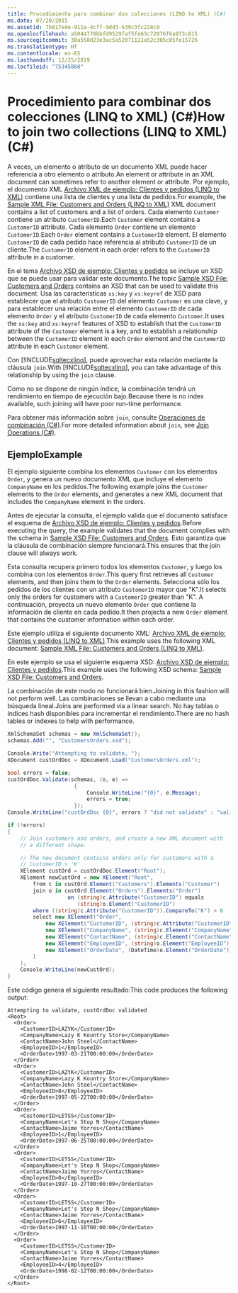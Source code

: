 ```yaml
---
title: Procedimiento para combinar dos colecciones (LINQ to XML) (C#)
ms.date: 07/20/2015
ms.assetid: 7b817ede-911a-4cff-9dd3-639c3fc228c9
ms.openlocfilehash: a5044778bbfd9529faf5fe63c72076f6a973c815
ms.sourcegitcommit: 30a558d23e3ac5a52071121a52c305c85fe15726
ms.translationtype: HT
ms.contentlocale: es-ES
ms.lasthandoff: 12/25/2019
ms.locfileid: "75345860"
---
```

# <a name="how-to-join-two-collections-linq-to-xml-c"></a><span data-ttu-id="2dd4d-102">Procedimiento para combinar dos colecciones (LINQ to XML) (C#)</span><span class="sxs-lookup"><span data-stu-id="2dd4d-102">How to join two collections (LINQ to XML) (C#)</span></span>

<span data-ttu-id="2dd4d-103">A veces, un elemento o atributo de un documento XML puede hacer referencia a otro elemento o atributo.</span><span class="sxs-lookup"><span data-stu-id="2dd4d-103">An element or attribute in an XML document can sometimes refer to another element or attribute.</span></span> <span data-ttu-id="2dd4d-104">Por ejemplo, el documento XML [Archivo XML de ejemplo: Clientes y pedidos (LINQ to XML)](./sample-xml-file-customers-and-orders-linq-to-xml-2.md) contiene una lista de clientes y una lista de pedidos.</span><span class="sxs-lookup"><span data-stu-id="2dd4d-104">For example, the [Sample XML File: Customers and Orders (LINQ to XML)](./sample-xml-file-customers-and-orders-linq-to-xml-2.md) XML document contains a list of customers and a list of orders.</span></span> <span data-ttu-id="2dd4d-105">Cada elemento `Customer` contiene un atributo `CustomerID`.</span><span class="sxs-lookup"><span data-stu-id="2dd4d-105">Each `Customer` element contains a `CustomerID` attribute.</span></span> <span data-ttu-id="2dd4d-106">Cada elemento `Order` contiene un elemento `CustomerID`.</span><span class="sxs-lookup"><span data-stu-id="2dd4d-106">Each `Order` element contains a `CustomerID` element.</span></span> <span data-ttu-id="2dd4d-107">El elemento `CustomerID` de cada pedido hace referencia al atributo `CustomerID` de un cliente.</span><span class="sxs-lookup"><span data-stu-id="2dd4d-107">The `CustomerID` element in each order refers to the `CustomerID` attribute in a customer.</span></span>

<span data-ttu-id="2dd4d-108">En el tema [Archivo XSD de ejemplo: Clientes y pedidos](./sample-xsd-file-customers-and-orders1.md) se incluye un XSD que se puede usar para validar este documento.</span><span class="sxs-lookup"><span data-stu-id="2dd4d-108">The topic [Sample XSD File: Customers and Orders](./sample-xsd-file-customers-and-orders1.md) contains an XSD that can be used to validate this document.</span></span> <span data-ttu-id="2dd4d-109">Usa las características `xs:key` y `xs:keyref` de XSD para establecer que el atributo `CustomerID` del elemento `Customer` es una clave, y para establecer una relación entre el elemento `CustomerID` de cada elemento `Order` y el atributo `CustomerID` de cada elemento `Customer`.</span><span class="sxs-lookup"><span data-stu-id="2dd4d-109">It uses the `xs:key` and `xs:keyref` features of XSD to establish that the `CustomerID` attribute of the `Customer` element is a key, and to establish a relationship between the `CustomerID` element in each `Order` element and the `CustomerID` attribute in each `Customer` element.</span></span>

<span data-ttu-id="2dd4d-110">Con [!INCLUDE[sqltecxlinq](~/includes/sqltecxlinq-md.md)], puede aprovechar esta relación mediante la cláusula `join`.</span><span class="sxs-lookup"><span data-stu-id="2dd4d-110">With [!INCLUDE[sqltecxlinq](~/includes/sqltecxlinq-md.md)], you can take advantage of this relationship by using the `join` clause.</span></span>

<span data-ttu-id="2dd4d-111">Como no se dispone de ningún índice, la combinación tendrá un rendimiento en tiempo de ejecución bajo.</span><span class="sxs-lookup"><span data-stu-id="2dd4d-111">Because there is no index available, such joining will have poor run-time performance.</span></span>

<span data-ttu-id="2dd4d-112">Para obtener más información sobre `join`, consulte [Operaciones de combinación (C#)](./join-operations.md).</span><span class="sxs-lookup"><span data-stu-id="2dd4d-112">For more detailed information about `join`, see [Join Operations (C#)](./join-operations.md).</span></span>

## <a name="example"></a><span data-ttu-id="2dd4d-113">Ejemplo</span><span class="sxs-lookup"><span data-stu-id="2dd4d-113">Example</span></span>

<span data-ttu-id="2dd4d-114">El ejemplo siguiente combina los elementos `Customer` con los elementos `Order`, y genera un nuevo documento XML que incluye el elemento `CompanyName` en los pedidos.</span><span class="sxs-lookup"><span data-stu-id="2dd4d-114">The following example joins the `Customer` elements to the `Order` elements, and generates a new XML document that includes the `CompanyName` element in the orders.</span></span>

<span data-ttu-id="2dd4d-115">Antes de ejecutar la consulta, el ejemplo valida que el documento satisface el esquema de [Archivo XSD de ejemplo: Clientes y pedidos](./sample-xsd-file-customers-and-orders1.md).</span><span class="sxs-lookup"><span data-stu-id="2dd4d-115">Before executing the query, the example validates that the document complies with the schema in [Sample XSD File: Customers and Orders](./sample-xsd-file-customers-and-orders1.md).</span></span> <span data-ttu-id="2dd4d-116">Esto garantiza que la cláusula de combinación siempre funcionará.</span><span class="sxs-lookup"><span data-stu-id="2dd4d-116">This ensures that the join clause will always work.</span></span>

<span data-ttu-id="2dd4d-117">Esta consulta recupera primero todos los elementos `Customer`, y luego los combina con los elementos `Order`.</span><span class="sxs-lookup"><span data-stu-id="2dd4d-117">This query first retrieves all `Customer` elements, and then joins them to the `Order` elements.</span></span> <span data-ttu-id="2dd4d-118">Selecciona sólo los pedidos de los clientes con un atributo `CustomerID` mayor que "K".</span><span class="sxs-lookup"><span data-stu-id="2dd4d-118">It selects only the orders for customers with a `CustomerID` greater than "K".</span></span> <span data-ttu-id="2dd4d-119">A continuación, proyecta un nuevo elemento `Order` que contiene la información de cliente en cada pedido.</span><span class="sxs-lookup"><span data-stu-id="2dd4d-119">It then projects a new `Order` element that contains the customer information within each order.</span></span>

<span data-ttu-id="2dd4d-120">Este ejemplo utiliza el siguiente documento XML: [Archivo XML de ejemplo: Clientes y pedidos (LINQ to XML)](./sample-xml-file-customers-and-orders-linq-to-xml-2.md).</span><span class="sxs-lookup"><span data-stu-id="2dd4d-120">This example uses the following XML document: [Sample XML File: Customers and Orders (LINQ to XML)](./sample-xml-file-customers-and-orders-linq-to-xml-2.md).</span></span>

<span data-ttu-id="2dd4d-121">En este ejemplo se usa el siguiente esquema XSD: [Archivo XSD de ejemplo: Clientes y pedidos](./sample-xsd-file-customers-and-orders1.md).</span><span class="sxs-lookup"><span data-stu-id="2dd4d-121">This example uses the following XSD schema: [Sample XSD File: Customers and Orders](./sample-xsd-file-customers-and-orders1.md).</span></span>

<span data-ttu-id="2dd4d-122">La combinación de este modo no funcionará bien.</span><span class="sxs-lookup"><span data-stu-id="2dd4d-122">Joining in this fashion will not perform well.</span></span> <span data-ttu-id="2dd4d-123">Las combinaciones se llevan a cabo mediante una búsqueda lineal.</span><span class="sxs-lookup"><span data-stu-id="2dd4d-123">Joins are performed via a linear search.</span></span> <span data-ttu-id="2dd4d-124">No hay tablas o índices hash disponibles para incrementar el rendimiento.</span><span class="sxs-lookup"><span data-stu-id="2dd4d-124">There are no hash tables or indexes to help with performance.</span></span>

```csharp
XmlSchemaSet schemas = new XmlSchemaSet();
schemas.Add("", "CustomersOrders.xsd");

Console.Write("Attempting to validate, ");
XDocument custOrdDoc = XDocument.Load("CustomersOrders.xml");

bool errors = false;
custOrdDoc.Validate(schemas, (o, e) =>
                     {
                         Console.WriteLine("{0}", e.Message);
                         errors = true;
                     });
Console.WriteLine("custOrdDoc {0}", errors ? "did not validate" : "validated");

if (!errors)
{
    // Join customers and orders, and create a new XML document with
    // a different shape.

    // The new document contains orders only for customers with a
    // CustomerID > 'K'
    XElement custOrd = custOrdDoc.Element("Root");
    XElement newCustOrd = new XElement("Root",
        from c in custOrd.Element("Customers").Elements("Customer")
        join o in custOrd.Element("Orders").Elements("Order")
                   on (string)c.Attribute("CustomerID") equals
                      (string)o.Element("CustomerID")
        where ((string)c.Attribute("CustomerID")).CompareTo("K") > 0
        select new XElement("Order",
            new XElement("CustomerID", (string)c.Attribute("CustomerID")),
            new XElement("CompanyName", (string)c.Element("CompanyName")),
            new XElement("ContactName", (string)c.Element("ContactName")),
            new XElement("EmployeeID", (string)o.Element("EmployeeID")),
            new XElement("OrderDate", (DateTime)o.Element("OrderDate"))
        )
    );
    Console.WriteLine(newCustOrd);
}
```

<span data-ttu-id="2dd4d-125">Este código genera el siguiente resultado:</span><span class="sxs-lookup"><span data-stu-id="2dd4d-125">This code produces the following output:</span></span>

```output
Attempting to validate, custOrdDoc validated
<Root>
  <Order>
    <CustomerID>LAZYK</CustomerID>
    <CompanyName>Lazy K Kountry Store</CompanyName>
    <ContactName>John Steel</ContactName>
    <EmployeeID>1</EmployeeID>
    <OrderDate>1997-03-21T00:00:00</OrderDate>
  </Order>
  <Order>
    <CustomerID>LAZYK</CustomerID>
    <CompanyName>Lazy K Kountry Store</CompanyName>
    <ContactName>John Steel</ContactName>
    <EmployeeID>8</EmployeeID>
    <OrderDate>1997-05-22T00:00:00</OrderDate>
  </Order>
  <Order>
    <CustomerID>LETSS</CustomerID>
    <CompanyName>Let's Stop N Shop</CompanyName>
    <ContactName>Jaime Yorres</ContactName>
    <EmployeeID>1</EmployeeID>
    <OrderDate>1997-06-25T00:00:00</OrderDate>
  </Order>
  <Order>
    <CustomerID>LETSS</CustomerID>
    <CompanyName>Let's Stop N Shop</CompanyName>
    <ContactName>Jaime Yorres</ContactName>
    <EmployeeID>8</EmployeeID>
    <OrderDate>1997-10-27T00:00:00</OrderDate>
  </Order>
  <Order>
    <CustomerID>LETSS</CustomerID>
    <CompanyName>Let's Stop N Shop</CompanyName>
    <ContactName>Jaime Yorres</ContactName>
    <EmployeeID>6</EmployeeID>
    <OrderDate>1997-11-10T00:00:00</OrderDate>
  </Order>
  <Order>
    <CustomerID>LETSS</CustomerID>
    <CompanyName>Let's Stop N Shop</CompanyName>
    <ContactName>Jaime Yorres</ContactName>
    <EmployeeID>4</EmployeeID>
    <OrderDate>1998-02-12T00:00:00</OrderDate>
  </Order>
</Root>
```
